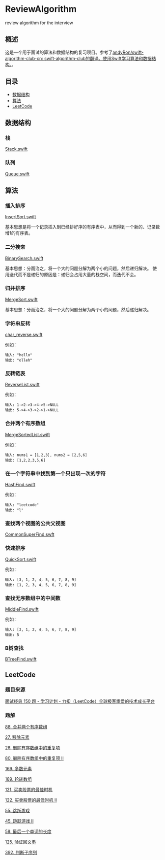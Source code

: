 # ReviewAlgorithm
review algorithm for the interview

## 概述

这是一个用于面试的算法和数据结构的复习项目。参考了[andyRon/swift-algorithm-club-cn: swift-algorithm-club的翻译。使用Swift学习算法和数据结构。](https://github.com/andyRon/swift-algorithm-club-cn/tree/master?tab=readme-ov-file)。


## 目录

- [数据结构](#数据结构)
- [算法](#算法)
- [LeetCode](#LeetCode)


## 数据结构


### 栈

[Stack.swift](./Stack.swift)

### 队列

[Queue.swift](./Queue.swift)

## 算法

### 插入排序

[InsertSort.swift](./InsertSort.swift)

基本思想是将一个记录插入到已经排好序的有序表中，从而得到一个新的、记录数增1的有序表。

### 二分搜索

[BinarySearch.swift](./BinarySearch.swift)

基本思想：分而治之，将一个大的问题分解为两个小的问题，然后递归解决。
使用迭代而不是递归的原因是：递归会占用大量的栈空间，而迭代不会。

### 归并排序

[MergeSort.swift](./MergeSort.swift)

基本思想：分而治之，将一个大的问题分解为两个小的问题，然后递归解决。


### 字符串反转

[char_reverse.swift](./char_reverse.swift)

例如：

```
输入: "hello"
输出: "olleh"
```

### 反转链表

[ReverseList.swift](./ReverseList.swift)

例如：

```
输入: 1->2->3->4->5->NULL
输出: 5->4->3->2->1->NULL
```

### 合并两个有序数组

[MergeSortedList.swift](./MergeSortedList.swift)

例如：

```
输入: nums1 = [1,2,3], nums2 = [2,5,6]
输出: [1,2,2,3,5,6]
```

### 在一个字符串中找到第一个只出现一次的字符

[HashFind.swift](./HashFind.swift)

例如：

```
输入: "leetcode"
输出: "l"
```

### 查找两个视图的公共父视图

[CommonSuperFind.swft](./CommonSuperFind.swft)


### 快速排序

[QuickSort.swift](./QuickSort.swift)

例如：

```
输入: [3, 1, 2, 4, 5, 6, 7, 8, 9]
输出: [1, 2, 3, 4, 5, 6, 7, 8, 9]
```

### 查找无序数组中的中间数

[MiddleFind.swift](./MiddleFind.swift)

例如：

```
输入: [3, 1, 2, 4, 5, 6, 7, 8, 9]
输出: 5
```

### B树查找

[BTreeFind.swift](./BTreeFind.swift)

## LeetCode

### 题目来源

[面试经典 150 题 - 学习计划 - 力扣（LeetCode）全球极客挚爱的技术成长平台](https://leetcode.cn/studyplan/top-interview-150/)

### 题解

[88. 合并两个有序数组](./MergeSortedList.swift)

[27. 移除元素](./RemoveElement.swift)

[26. 删除有序数组中的重复项](./RemoveDuplicate.swift)

[80. 删除有序数组中的重复项 II](./RemoveDuplicateII.swift)  

[169. 多数元素](./MajorityElement.swift)

[189. 轮转数组](./Rotate.swift)

[121. 买卖股票的最佳时机](./MaxProfit.swift)

[122. 买卖股票的最佳时机 II](./MaxProfit2.swift)

[55. 跳跃游戏](./JumpGame.swift)

[45. 跳跃游戏 II](./JumpGame2.swift)

[58. 最后一个单词的长度](./LastWordLength.swift)

[125. 验证回文串](./IsPalindrome.swift)

[392. 判断子序列](./IsSubsequence.swift)